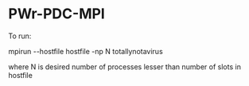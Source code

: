 # PWr-PDC-MPI

To run:

mpirun --hostfile hostfile -np N totallynotavirus

where N is desired number of processes lesser than number of slots in hostfile
